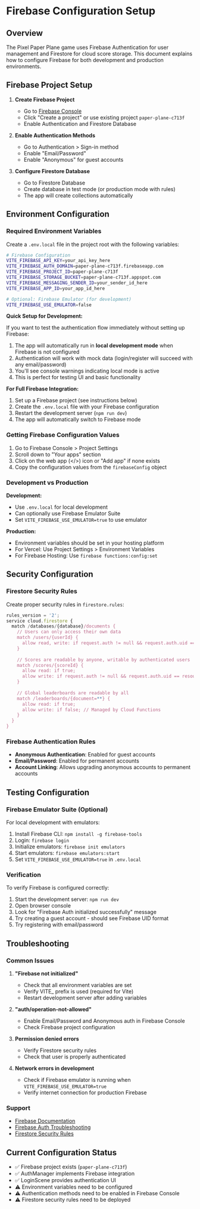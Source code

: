 # Firebase Configuration Setup

## Overview

The Pixel Paper Plane game uses Firebase Authentication for user management and Firestore for cloud score storage. This document explains how to configure Firebase for both development and production environments.

## Firebase Project Setup

1. **Create Firebase Project**
   - Go to [Firebase Console](https://console.firebase.google.com/)
   - Click "Create a project" or use existing project `paper-plane-c713f`
   - Enable Authentication and Firestore Database

2. **Enable Authentication Methods**
   - Go to Authentication > Sign-in method
   - Enable "Email/Password" 
   - Enable "Anonymous" for guest accounts

3. **Configure Firestore Database**
   - Go to Firestore Database
   - Create database in test mode (or production mode with rules)
   - The app will create collections automatically

## Environment Configuration

### Required Environment Variables

Create a `.env.local` file in the project root with the following variables:

```bash
# Firebase Configuration
VITE_FIREBASE_API_KEY=your_api_key_here
VITE_FIREBASE_AUTH_DOMAIN=paper-plane-c713f.firebaseapp.com
VITE_FIREBASE_PROJECT_ID=paper-plane-c713f
VITE_FIREBASE_STORAGE_BUCKET=paper-plane-c713f.appspot.com
VITE_FIREBASE_MESSAGING_SENDER_ID=your_sender_id_here
VITE_FIREBASE_APP_ID=your_app_id_here

# Optional: Firebase Emulator (for development)
VITE_FIREBASE_USE_EMULATOR=false
```

**Quick Setup for Development:**

If you want to test the authentication flow immediately without setting up Firebase:

1. The app will automatically run in **local development mode** when Firebase is not configured
2. Authentication will work with mock data (login/register will succeed with any email/password)
3. You'll see console warnings indicating local mode is active
4. This is perfect for testing UI and basic functionality

**For Full Firebase Integration:**

1. Set up a Firebase project (see instructions below)
2. Create the `.env.local` file with your Firebase configuration
3. Restart the development server (`npm run dev`)
4. The app will automatically switch to Firebase mode

### Getting Firebase Configuration Values

1. Go to Firebase Console > Project Settings
2. Scroll down to "Your apps" section
3. Click on the web app (</>) icon or "Add app" if none exists
4. Copy the configuration values from the `firebaseConfig` object

### Development vs Production

**Development:**
- Use `.env.local` for local development
- Can optionally use Firebase Emulator Suite
- Set `VITE_FIREBASE_USE_EMULATOR=true` to use emulator

**Production:**
- Environment variables should be set in your hosting platform
- For Vercel: Use Project Settings > Environment Variables
- For Firebase Hosting: Use `firebase functions:config:set`

## Security Configuration

### Firestore Security Rules

Create proper security rules in `firestore.rules`:

```javascript
rules_version = '2';
service cloud.firestore {
  match /databases/{database}/documents {
    // Users can only access their own data
    match /users/{userId} {
      allow read, write: if request.auth != null && request.auth.uid == userId;
    }
    
    // Scores are readable by anyone, writable by authenticated users
    match /scores/{scoreId} {
      allow read: if true;
      allow write: if request.auth != null && request.auth.uid == resource.data.userId;
    }
    
    // Global leaderboards are readable by all
    match /leaderboards/{document=**} {
      allow read: if true;
      allow write: if false; // Managed by Cloud Functions
    }
  }
}
```

### Firebase Authentication Rules

- **Anonymous Authentication**: Enabled for guest accounts
- **Email/Password**: Enabled for permanent accounts
- **Account Linking**: Allows upgrading anonymous accounts to permanent accounts

## Testing Configuration

### Firebase Emulator Suite (Optional)

For local development with emulators:

1. Install Firebase CLI: `npm install -g firebase-tools`
2. Login: `firebase login`
3. Initialize emulators: `firebase init emulators`
4. Start emulators: `firebase emulators:start`
5. Set `VITE_FIREBASE_USE_EMULATOR=true` in `.env.local`

### Verification

To verify Firebase is configured correctly:

1. Start the development server: `npm run dev`
2. Open browser console
3. Look for "Firebase Auth initialized successfully" message
4. Try creating a guest account - should see Firebase UID format
5. Try registering with email/password

## Troubleshooting

### Common Issues

1. **"Firebase not initialized"**
   - Check that all environment variables are set
   - Verify VITE_ prefix is used (required for Vite)
   - Restart development server after adding variables

2. **"auth/operation-not-allowed"**
   - Enable Email/Password and Anonymous auth in Firebase Console
   - Check Firebase project configuration

3. **Permission denied errors**
   - Verify Firestore security rules
   - Check that user is properly authenticated

4. **Network errors in development**
   - Check if Firebase emulator is running when `VITE_FIREBASE_USE_EMULATOR=true`
   - Verify internet connection for production Firebase

### Support

- [Firebase Documentation](https://firebase.google.com/docs)
- [Firebase Auth Troubleshooting](https://firebase.google.com/docs/auth/troubleshooting)
- [Firestore Security Rules](https://firebase.google.com/docs/firestore/security/get-started)

## Current Configuration Status

- ✅ Firebase project exists (`paper-plane-c713f`)
- ✅ AuthManager implements Firebase integration
- ✅ LoginScene provides authentication UI
- ⚠️  Environment variables need to be configured
- ⚠️  Authentication methods need to be enabled in Firebase Console
- ⚠️  Firestore security rules need to be deployed 